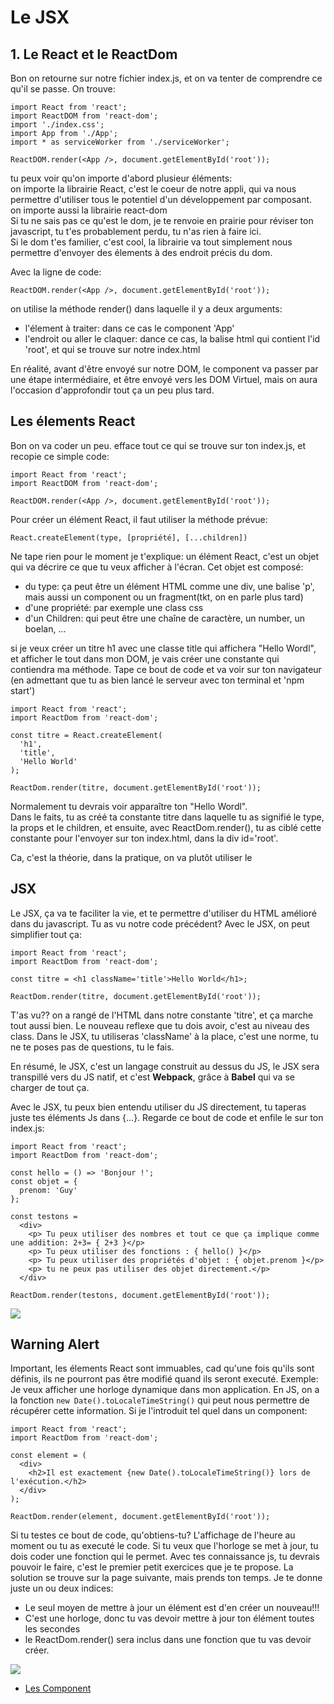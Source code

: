<h1>Le JSX</h1>

<h2>1. Le React et le ReactDom</h2>

Bon on retourne sur notre fichier index.js, et on va tenter de comprendre ce qu'il se passe. On trouve:

```
import React from 'react';
import ReactDOM from 'react-dom';
import './index.css';
import App from './App';
import * as serviceWorker from './serviceWorker';

ReactDOM.render(<App />, document.getElementById('root'));
```
tu peux voir qu'on importe d'abord plusieur éléments:</br>
on importe la librairie React, c'est le coeur de notre appli, qui va nous permettre d'utiliser tous le potentiel d'un développement par composant.</br>
on importe aussi la librairie react-dom</br>
Si tu ne sais pas ce qu'est le dom, je te renvoie en prairie pour réviser ton javascript, tu t'es probablement perdu, tu n'as rien à faire ici.</br>
Si le dom t'es familier, c'est cool, la librairie va tout simplement nous permettre d'envoyer des élements à des endroit précis du dom. 

Avec la ligne de code:
```
ReactDOM.render(<App />, document.getElementById('root'));
```
on utilise la méthode render() dans laquelle il y a deux arguments:
<ul>
  <li>l'élement à traiter: dans ce cas le component 'App'</li>
  <li>l'endroit ou aller le claquer: dance ce cas, la balise html qui contient l'id 'root', et qui se trouve sur notre index.html</li>
  </ul>
<p>En réalité, avant d'être envoyé sur notre DOM, le component va passer par une étape intermédiaire, et être envoyé vers les DOM Virtuel, mais on aura l'occasion d'approfondir tout ça un peu plus tard.</p>
<h2>Les élements React</h2>
Bon on va coder un peu. efface tout ce qui se trouve sur ton index.js, et recopie ce simple code:

```
import React from 'react';
import ReactDOM from 'react-dom';

ReactDOM.render(<App />, document.getElementById('root'));
```

Pour créer un élément React, il faut utiliser la méthode prévue:

```React.createElement(type, [propriété], [...children])```

Ne tape rien pour le moment je t'explique:
un élément React, c'est un objet qui va décrire ce que tu veux afficher à l'écran. Cet objet est composé:
<ul>
  <li>du type: ça peut être un élément HTML comme une div, une balise 'p', mais aussi un component ou un fragment(tkt, on en parle plus tard)</li>
  <li>d'une propriété: par exemple une class css</li>
  <li>d'un Children: qui peut être une chaîne de caractère, un number, un boelan, ...</li>
  </ul>
  
  si je veux créer un titre h1 avec une classe title qui affichera "Hello Wordl", et afficher le tout dans mon DOM, je vais créer une constante qui contiendra ma méthode. Tape ce bout de code et va voir sur ton navigateur (en admettant que tu as bien lancé le serveur avec ton terminal et 'npm start')
  
```
import React from 'react';
import ReactDom from 'react-dom';

const titre = React.createElement(
  'h1',
  'title',
  'Hello World'
);

ReactDom.render(titre, document.getElementById('root'));
```
Normalement tu devrais voir apparaître ton "Hello Wordl".</br>
Dans le faits, tu as créé ta constante titre dans laquelle tu as signifié le type, la props et le children, et ensuite, avec ReactDom.render(), tu as ciblé cette constante pour l'envoyer sur ton index.html, dans la div id='root'.
  
Ca, c'est la théorie, dans la pratique, on va plutôt utiliser le

<h2>JSX</h2>

Le JSX, ça va te faciliter la vie, et te permettre d'utiliser du HTML amélioré dans du javascript.
Tu as vu notre code précédent? Avec le JSX, on peut simplifier tout ça:

```
import React from 'react';
import ReactDom from 'react-dom';

const titre = <h1 className='title'>Hello World</h1>;

ReactDom.render(titre, document.getElementById('root'));
```

T'as vu?? on a rangé de l'HTML dans notre constante 'titre', et ça marche tout aussi bien.
Le nouveau reflexe que tu dois avoir, c'est au niveau des class. Dans le JSX, tu utiliseras 'className' à la place, c'est une norme, tu ne te poses pas de questions, tu le fais.

En résumé, le JSX, c'est un langage construit au dessus du JS, le JSX sera transpillé vers du JS natif, et c'est <strong>Webpack</strong>, grâce à <strong>Babel</strong> qui va se charger de tout ça.

Avec le JSX, tu peux bien entendu utiliser du JS directement, tu taperas juste tes éléments Js dans {...}.
Regarde ce bout de code et enfile le sur ton index.js:

```
import React from 'react';
import ReactDom from 'react-dom';

const hello = () => 'Bonjour !';
const objet = {
  prenom: 'Guy'
};

const testons = 
  <div>
    <p> Tu peux utiliser des nombres et tout ce que ça implique comme une addition: 2+3= { 2+3 }</p>
    <p> Tu peux utiliser des fonctions : { hello() }</p>
    <p> Tu peux utiliser des propriétés d'objet : { objet.prenom }</p>
    <p> tu ne peux pas utiliser des objet directement.</p>
  </div>

ReactDom.render(testons, document.getElementById('root'));
```

<img src='https://media.tenor.com/images/b3918618c41c5f1a9d91bcfd94a65d06/tenor.gif' />

<h2>Warning Alert</h2>
Important, les élements React sont immuables, cad qu'une fois qu'ils sont définis, ils ne pourront pas être modifié quand ils seront executé.
Exemple: 
<citation>Je veux afficher une horloge dynamique dans mon application. En JS, on a la fonction <code>new Date().toLocaleTimeString()</code> qui peut nous permettre de récupérer cette information.
Si je l'introduit tel quel dans un component:</citation>

```
import React from 'react';
import ReactDom from 'react-dom';

const element = (
  <div>
    <h2>Il est exactement {new Date().toLocaleTimeString()} lors de l'exécution.</h2>
  </div>
);

ReactDom.render(element, document.getElementById('root'));
```

Si tu testes ce bout de code, qu'obtiens-tu?
L'affichage de l'heure au moment ou tu as executé le code.
Si tu veux que l'horloge se met à jour, tu dois coder une fonction qui le permet. Avec tes connaissance js, tu devrais pouvoir le faire, c'est le premier petit exercices que je te propose. La solution se trouve sur la page suivante, mais prends ton temps. Je te donne juste un ou deux indices:

<ul>
  <li>Le seul moyen de mettre à jour un élément est d'en créer un nouveau!!!</li>
  <li>C'est une horloge, donc tu vas devoir mettre à jour ton élément toutes les secondes</li>
  <li>le ReactDom.render() sera inclus dans une fonction que tu vas devoir créer.</li>
  </ul>
  
  <img src="https://media.giphy.com/media/vnrrYsdVGHY2I/giphy.gif" />
  
  <ul>
  <li><a href="https://github.com/GuyVil1/theorie-React/blob/master/4.Les-Component.md"> Les Component</a></li>
  

  
  

